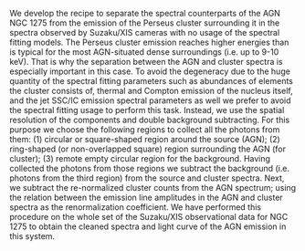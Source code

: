 We develop the recipe to separate the spectral counterparts of the AGN NGC 1275 from the emission of the Perseus cluster surrounding it in the spectra observed by Suzaku/XIS cameras with no usage of the spectral fitting models. The Perseus cluster emission reaches higher energies than is typical for the most AGN-situated dense surroundings (i.e. up to 9-10 keV). That is why the separation between the AGN and cluster spectra is especially important in this case. To avoid the degeneracy due to the huge quantity of the spectral fitting parameters such as abundances of elements the cluster consists of, thermal and Compton emission of the nucleus itself, and the jet SSC/IC emission spectral parameters as well we prefer to avoid the spectral fitting usage to perform this task. Instead, we use the spatial resolution of the components and double background subtracting. For this purpose we choose the following regions to collect all the photons from them: (1) circular or square-shaped region around the source (AGN); (2) ring-shaped (or non-overlapped square) region surrounding the AGN (for cluster); (3) remote empty circular region for the background. Having collected the photons from those regions we subtract the background (i.e. photons from the third region) from the source and cluster spectra. Next, we subtract the re-normalized cluster counts from the AGN spectrum; using the relation between the emission line amplitudes in the AGN and cluster spectra as the renormalization coefficient. 
We have performed this procedure on the whole set of the Suzaku/XIS observational data for NGC 1275 to obtain the cleaned spectra and light curve of the AGN emission in this system.
